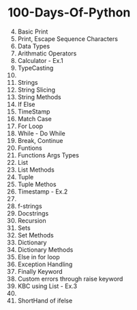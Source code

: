 # 100-Days-Of-Python

4. Basic Print
5. Print, Escape Sequence Characters
6. Data Types
7. Arithmatic Operators
8. Calculator - Ex.1
9. TypeCasting
10.
11. Strings
12. String Slicing
13. String Methods
14. If Else
15. TimeStamp
16. Match Case
17. For Loop
18. While - Do While
19. Break, Continue
20. Funtions
21. Functions Args Types
22. List
23. List Methods
24. Tuple
25. Tuple Methos
26. Timestamp - Ex.2
27.
28. f-strings
29. Docstrings
30. Recursion
31. Sets
32. Set Methods
33. Dictionary
34. Dictionary Methods
35. Else in for loop
36. Exception Handling
37. Finally Keyword
38. Custom errors through raise keyword
39. KBC using List - Ex.3
40.
41. ShortHand of ifelse
